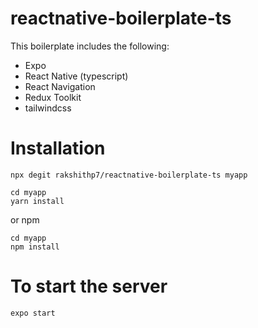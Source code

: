 # reactnative-boilerplate-ts

This boilerplate includes the following:

- Expo
- React Native (typescript)
- React Navigation
- Redux Toolkit
- tailwindcss

# Installation

```
npx degit rakshithp7/reactnative-boilerplate-ts myapp
```

```
cd myapp
yarn install
```

or npm

```
cd myapp
npm install
```

# To start the server

```
expo start
```
